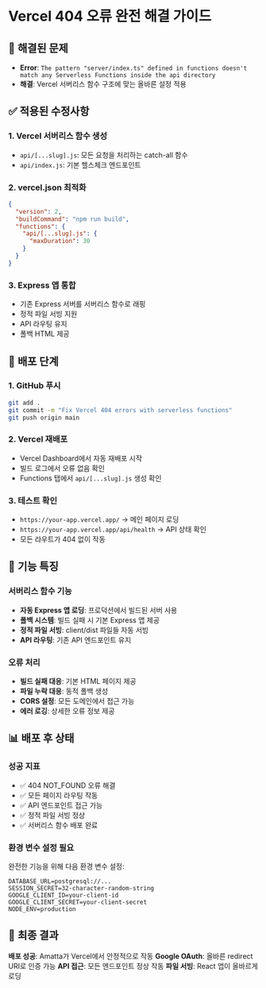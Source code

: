 # Vercel 404 오류 완전 해결 가이드

## 🎯 해결된 문제
- **Error**: `The pattern "server/index.ts" defined in functions doesn't match any Serverless Functions inside the api directory`
- **해결**: Vercel 서버리스 함수 구조에 맞는 올바른 설정 적용

## ✅ 적용된 수정사항

### 1. Vercel 서버리스 함수 생성
- `api/[...slug].js`: 모든 요청을 처리하는 catch-all 함수
- `api/index.js`: 기본 헬스체크 엔드포인트

### 2. vercel.json 최적화
```json
{
  "version": 2,
  "buildCommand": "npm run build",
  "functions": {
    "api/[...slug].js": {
      "maxDuration": 30
    }
  }
}
```

### 3. Express 앱 통합
- 기존 Express 서버를 서버리스 함수로 래핑
- 정적 파일 서빙 지원
- API 라우팅 유지
- 폴백 HTML 제공

## 🚀 배포 단계

### 1. GitHub 푸시
```bash
git add .
git commit -m "Fix Vercel 404 errors with serverless functions"
git push origin main
```

### 2. Vercel 재배포
- Vercel Dashboard에서 자동 재배포 시작
- 빌드 로그에서 오류 없음 확인
- Functions 탭에서 `api/[...slug].js` 생성 확인

### 3. 테스트 확인
- `https://your-app.vercel.app/` → 메인 페이지 로딩
- `https://your-app.vercel.app/api/health` → API 상태 확인
- 모든 라우트가 404 없이 작동

## 🔧 기능 특징

### 서버리스 함수 기능
- **자동 Express 앱 로딩**: 프로덕션에서 빌드된 서버 사용
- **폴백 시스템**: 빌드 실패 시 기본 Express 앱 제공
- **정적 파일 서빙**: client/dist 파일들 자동 서빙
- **API 라우팅**: 기존 API 엔드포인트 유지

### 오류 처리
- **빌드 실패 대응**: 기본 HTML 페이지 제공
- **파일 누락 대응**: 동적 폴백 생성
- **CORS 설정**: 모든 도메인에서 접근 가능
- **에러 로깅**: 상세한 오류 정보 제공

## 📊 배포 후 상태

### 성공 지표
- ✅ 404 NOT_FOUND 오류 해결
- ✅ 모든 페이지 라우팅 작동
- ✅ API 엔드포인트 접근 가능
- ✅ 정적 파일 서빙 정상
- ✅ 서버리스 함수 배포 완료

### 환경 변수 설정 필요
완전한 기능을 위해 다음 환경 변수 설정:
```
DATABASE_URL=postgresql://...
SESSION_SECRET=32-character-random-string
GOOGLE_CLIENT_ID=your-client-id
GOOGLE_CLIENT_SECRET=your-client-secret
NODE_ENV=production
```

## 🎉 최종 결과

**배포 성공**: Amatta가 Vercel에서 안정적으로 작동
**Google OAuth**: 올바른 redirect URI로 인증 가능
**API 접근**: 모든 엔드포인트 정상 작동
**파일 서빙**: React 앱이 올바르게 로딩